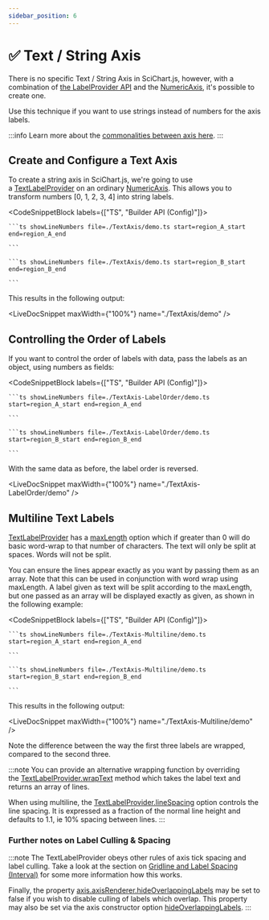 ```yaml
---
sidebar_position: 6
---
```


# ✅ Text / String Axis

There is no specific Text / String Axis in SciChart.js, however, with a combination of [the LabelProvider API](/docs/2d-charts/axis-api/axis-labels/label-provider-api-overview/index.md) and the [NumericAxis](/docs/2d-charts/axis-api/axis-types/numeric-axis/index.md), it's possible to create one.

Use this technique if you want to use strings instead of numbers for the axis labels.

:::info
Learn more about the [commonalities between axis here](/docs/2d-charts/axis-api/axis-types/common-axis-base-type/index.md).
:::

Create and Configure a Text Axis
--------------------------------

To create a string axis in SciChart.js, we're going to use a [TextLabelProvider](https://www.scichart.com/documentation/js/current/typedoc/classes/textlabelprovider.html) on an ordinary [NumericAxis](/docs/2d-charts/axis-api/axis-types/numeric-axis/index.md). This allows you to transform numbers [0, 1, 2, 3, 4] into string labels.

<CodeSnippetBlock labels={["TS", "Builder API (Config)"]}>

    ```ts showLineNumbers file=./TextAxis/demo.ts start=region_A_start end=region_A_end
 
    ```

    ```ts showLineNumbers file=./TextAxis/demo.ts start=region_B_start end=region_B_end
 
    ```
 
</CodeSnippetBlock>

This results in the following output:

<LiveDocSnippet maxWidth={"100%"} name="./TextAxis/demo" />

Controlling the Order of Labels
-------------------------------

If you want to control the order of labels with data, pass the labels as an object, using numbers as fields:

<CodeSnippetBlock labels={["TS", "Builder API (Config)"]}>

    ```ts showLineNumbers file=./TextAxis-LabelOrder/demo.ts start=region_A_start end=region_A_end
 
    ```

    ```ts showLineNumbers file=./TextAxis-LabelOrder/demo.ts start=region_B_start end=region_B_end
 
    ```
 
</CodeSnippetBlock>

With the same data as before, the label order is reversed.

<LiveDocSnippet maxWidth={"100%"} name="./TextAxis-LabelOrder/demo" />

Multiline Text Labels
---------------------

[TextLabelProvider](https://www.scichart.com/documentation/js/current/typedoc/classes/textlabelprovider.html) has a [maxLength](https://www.scichart.com/documentation/js/current/typedoc/classes/textlabelprovider.html#maxlength) option which if greater than 0 will do basic word-wrap to that number of characters. The text will only be split at spaces. Words will not be split.

You can ensure the lines appear exactly as you want by passing them as an array. Note that this can be used in conjunction with word wrap using maxLength. A label given as text will be split according to the maxLength, but one passed as an array will be displayed exactly as given, as shown in the following example:

<CodeSnippetBlock labels={["TS", "Builder API (Config)"]}>

    ```ts showLineNumbers file=./TextAxis-Multiline/demo.ts start=region_A_start end=region_A_end
 
    ```

    ```ts showLineNumbers file=./TextAxis-Multiline/demo.ts start=region_B_start end=region_B_end
 
    ```
 
</CodeSnippetBlock>

This results in the following output:

<LiveDocSnippet maxWidth={"100%"} name="./TextAxis-Multiline/demo" />

Note the difference between the way the first three labels are wrapped, compared to the second three.

:::note
You can provide an alternative wrapping function by overriding the [TextLabelProvider.wrapText](https://www.scichart.com/documentation/js/current/typedoc/classes/textlabelprovider.html#wraptext) method which takes the label text and returns an array of lines.

When using multiline, the [TextLabelProvider.lineSpacing](https://www.scichart.com/documentation/js/current/typedoc/classes/textlabelprovider.html#linespacing) option controls the line spacing. It is expressed as a fraction of the normal line height and defaults to 1.1, ie 10% spacing between lines.
:::

### Further notes on Label Culling & Spacing

:::note
The TextLabelProvider obeys other rules of axis tick spacing and label culling. Take a look at the section on [Gridline and Label Spacing (Interval)](/docs/2d-charts/axis-api/axis-tick-label-interval/gridline-and-label-spacing-interval/index.md) for some more information how this works.

Finally, the property [axis.axisRenderer.hideOverlappingLabels](https://www.scichart.com/documentation/js/current/typedoc/classes/axisrenderer.html#hideoverlappinglabels) may be set to false if you wish to disable culling of labels which overlap. This property may also be set via the axis constructor option [hideOverlappingLabels](https://www.scichart.com/documentation/js/current/typedoc/interfaces/iaxisbase2doptions.html#hideoverlappinglabels).
:::
